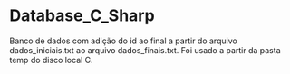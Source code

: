# Database_C_Sharp
Banco de dados com adição do id ao final a partir do arquivo dados_iniciais.txt ao arquivo dados_finais.txt.
Foi usado a partir da pasta temp do disco local C.
